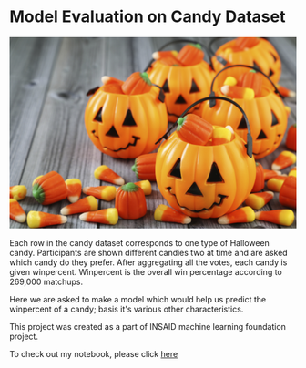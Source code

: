 # Model Evaluation on Candy Dataset
![enter image description here](https://github.com/Kanvigoyal/Model-Evaluation-on-Candy-Dataset/blob/main/Halloween%20Candies.jpg?raw=true)

Each row in the candy dataset corresponds to one type of Halloween candy. Participants are shown different candies two at time and are asked which candy do they prefer. After aggregating all the votes, each candy is given winpercent. Winpercent is the overall win percentage according to 269,000 matchups.

Here we are asked to make a model which would help us predict the winpercent of a candy; basis it's various other characteristics.

This project was created as a part of INSAID machine learning foundation project.

To check out my notebook, please click [here](https://github.com/Kanvigoyal/Model-Evaluation-on-Candy-Dataset/blob/main/Model%20Evaluation%20on%20Candy%20Dataset.ipynb)
